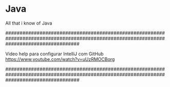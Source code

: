 # Java
All that i know of Java

##########################################################################################################################################

Video help para configurar IntelliJ com GitHub
https://www.youtube.com/watch?v=uUzRMOCBorg

##########################################################################################################################################
